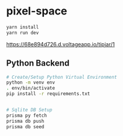 # pixel-space

```bash
yarn install
yarn run dev
```

https://68e894d726.d.voltageapp.io/tipjar/1



## Python Backend

```bash
# Create/Setup Python Virtual Environment
python -m venv env
. env/bin/activate
pip install -r requirements.txt


# Sqlite DB Setup
prisma py fetch
prisma db push
prisma db seed
```